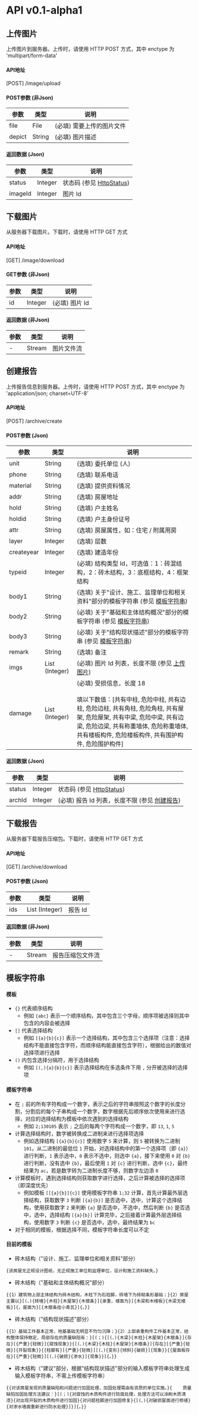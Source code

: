 # API v0.1-alpha1

## **上传图片**
上传图片到服务器。上传时，请使用 HTTP POST 方式，其中 enctype 为 'multipart/form-data'
#### API地址
[POST] /image/upload
#### POST参数 (非Json)
|参数|类型|说明|
|-|-|-|
|file|File|(必填) 需要上传的图片文件|
|depict|String|(必填) 图片描述|
#### 返回数据 (Json)
|参数|类型|说明|
|-|-|-|
|status|Integer|状态码 (参见 [HttpStatus](https://tools.ietf.org/html/rfc7231#section-6))|
|imageId|Integer|图片 Id|

## **下载图片**
从服务器下载图片。下载时，请使用 HTTP GET 方式
#### API地址
[GET] /image/download
#### GET参数 (非Json)
|参数|类型|说明|
|-|-|-|
|id|Integer|(必填) 图片 Id|
#### 返回数据 (非Json)
|参数|类型|说明|
|-|-|-|
|-|Stream|图片文件流|

## **创建报告**
上传报告信息到服务器。上传时，请使用 HTTP POST 方式，其中 enctype 为 'application/json; charset=UTF-8'
#### API地址
[POST] /archive/create
#### POST参数 (Json)
|参数|类型|说明|
|-|-|-|
|unit|String|(选填) 委托单位 (人)|
|phone|String|(选填) 联系电话|
|material|String|(选填) 提供资料情况|
|addr|String|(选填) 房屋地址|
|hold|String|(选填) 户主姓名|
|holdid|String|(选填) 户主身份证号|
|attr|String|(选填) 房屋属性，如：住宅 / 附属用房|
|layer|Integer|(选填) 层数|
|createyear|Integer|(选填) 建造年份|
|typeid|Integer|(必填) 结构类型 Id，可选值：1：砖混结构，2：砖木结构，3：底框结构，4：框架结构|
|body1|String|(选填) 关于"设计、施工、监理单位和相关资料"部分的模板字符串 (参见 [模板字符串](#模板字符串))|
|body2|String|(必填) 关于"基础和主体结构概况"部分的模板字符串 (参见 [模板字符串](#模板字符串))|
|body3|String|(必填) 关于"结构现状描述"部分的模板字符串 (参见 [模板字符串](#模板字符串))|
|remark|String|(选填) 备注|
|imgs|List (Integer)|(必填) 图片 Id 列表，长度不限 (参见 [上传图片](#上传图片))|
|damage|List (Integer)|(必填) 受损信息，长度 18<br><br>填以下数值：[共有中柱, 危险中柱, 共有边柱, 危险边柱, 共有角柱, 危险角柱, 共有屋架, 危险屋架, 共有中梁, 危险中梁, 共有边梁, 危险边梁, 共有称重墙体, 危险称重墙体, 共有楼板构件, 危险楼板构件, 共有围护构件, 危险围护构件]|

#### 返回数据 (Json)
|参数|类型|说明|
|-|-|-|
|status|Integer|状态码 (参见 [HttpStatus](https://tools.ietf.org/html/rfc7231#section-6))|
|archId|Integer|(必填) 报告 Id 列表，长度不限 (参见 [创建报告](#创建报告))|

## **下载报告**
从服务器下载报告压缩包。下载时，请使用 HTTP GET 方式
#### API地址
[GET] /archive/download
#### POST参数 (Json)
|参数|类型|说明|
|-|-|-|
|ids|List (Integer)|报告 Id|
#### 返回数据 (非Json)
|参数|类型|说明|
|-|-|-|
|-|Stream|报告压缩包文件流|

## 模板字符串
#### 模板
* `{}` 代表顺序结构
	* 例如 `{abc}` 表示一个顺序结构，其中包含三个字母，顺序项被选择则其中包含的内容会被选择
* `[]` 代表选择结构
	* 例如 `[{a}{b}{c}]` 表示一个选择结构，其中包含三个选择项（注意：选择结构不能直接包含字符，而顺序结构能直接包含字符），根据给出的数值对选择项进行选择
* `()` 内包含选择分隔符，用于选择结构
	* 例如 `[(,){a}{b}{c}]` 表示选择结构在多选条件下用 `,` 分开被选择的选择项

#### 模板字符串
* 在 `;` 前的所有字符构成一个数字，表示之后的字符串按照这个数字的长度分割，分割后的每个子串构成一个数字，数字根据先后顺序依次使用来进行选择，对应的选择结构为模板中依次遇到的选择结构
	* 例如 `2;130105` 表示 `;` 之后的每两个字符构成一个数字，即 `13`, `1`, `5`
* 计算选择结构时，数字被转换成二进制来进行选择项选择
	* 例如选择结构 `[{a}{b}{c}]` 使用数字 `5` 来计算，则 `5` 被转换为二进制 `101`，从二进制的最低位 `1` 开始，对选择结构中的第一个选择项（即 `{a}`）进行判断，`1` 表示选中，`0` 表示不选中，则选中 `{a}`，接下来使用 `0` 对 `{b}` 进行判断，没有选中 `{b}`，最后使用 `1` 对 `{c}` 进行判断，选中 `{c}`，最终结果为 `ac`，若是数字转为二进制长度不够，则数字左边添 `0`
* 计算模板时，遇到选择结构则获取数字进行选择，之后计算被选择的选择项（即深度优先）
	* 例如模板 `[[{a}{b}]{c}]` 使用模板字符串 `1;32` 计算，首先计算最外层选择结构，获取数字 `3`  判断 `[{a}{b}]` 是否选中，选中，计算这个选择结构，使用获取数字 `2` 来判断 `{a}` 是否选中，不选中，然后判断 `{b}` 是否选中，选中，选择结构 `[{a}{b}]` 计算完毕，之后接着计算最外层选择结构，使用数字 `3` 判断 `{c}` 是否选中，选中，最终结果为 `bc`
* 对于相同的模板，根据选择不同，模板字符串长度可以不定

#### 目前的模板
* 砖木结构（"设计、施工、监理单位和相关资料"部分）
```
{该房屋无正规设计图纸，无正规施工单位和监理单位，设计和施工资料缺失。}
```
* 砖木结构（"基础和主体结构概况"部分）
```
{{1）建筑物上部主体结构为砖木结构，木柱下为石柱脚，砖墙下为砖砌条形基础；}{2）房屋主要以}[(、){砖墙}{木柱}{木屋架}{木檩条}]{承重，楼面为}[{木梁和木楼板}{木梁无楼板}]{，屋面为}[{木檩条挂小青瓦}]{。}}
```
* 砖木结构（"结构现状描述"部分）
```
{{1）基础工作基本正常，地基基础无明显不均匀沉降；}{2）上部承重构件工作基本正常，结构整体保持稳定，局部存在的质量缺陷有：}[(；){[(、){木梁}{木柱}{木屋架}{木檩条}]{存在}[{严重}{轻微}]{腐蚀现象}}{[(、){木梁}{木柱}{木屋架}{木檩条}]{存在}[{严重}{轻微}]{开裂现象}}{{柱脚有}[{严重}{轻微}][(、){变形}{倾斜}{破损}]{现象}}{{屋面板存在}[{严重}{轻微}][(、){破损}{渗水}]{现象}}]{。}}
```
* 砖木结构（"建议"部分，根据"结构现状描述"部分的输入模板字符串处理生成输入模板字符串，不需上传模板字符串）
```
{{对该房屋发现的质量缺陷和问题进行加固处理，加固处理需由有资质的单位实施。}{    质量缺陷加固处理方法建议：}[(；){对腐蚀的木质构件进行防腐处理，处理方法可以涂刷木质清漆}{对出现开裂的木质构件进行加固}{对问题柱脚进行加固修复}{[(、){对破损屋面进行修缮}{对渗水墙面重新进行防水处理}]}]{。}}
```